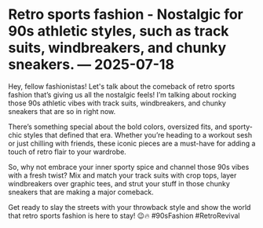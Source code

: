 # Retro sports fashion - Nostalgic for 90s athletic styles, such as track suits, windbreakers, and chunky sneakers. — 2025-07-18

Hey, fellow fashionistas! Let's talk about the comeback of retro sports fashion that’s giving us all the nostalgic feels! I’m talking about rocking those 90s athletic vibes with track suits, windbreakers, and chunky sneakers that are so in right now. 

There’s something special about the bold colors, oversized fits, and sporty-chic styles that defined that era. Whether you’re heading to a workout sesh or just chilling with friends, these iconic pieces are a must-have for adding a touch of retro flair to your wardrobe.

So, why not embrace your inner sporty spice and channel those 90s vibes with a fresh twist? Mix and match your track suits with crop tops, layer windbreakers over graphic tees, and strut your stuff in those chunky sneakers that are making a major comeback.

Get ready to slay the streets with your throwback style and show the world that retro sports fashion is here to stay! 😉🔥 #90sFashion #RetroRevival